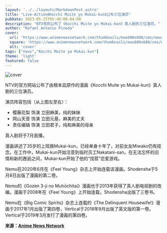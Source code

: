 ```yaml
---
layout: '../../layouts/MarkdownPost.astro'
title: "Live-Action《Kocchi Muite yo Mukai-kun》公布三位演员"
pubDate: 2023-05-25T05:40:00-04:00
description: "NTV官网公布了《Kocchi Muite yo Mukai-kun》真人剧的三位演员。"
author: "Rafael Antonio Pineda"
cover:
  url: 'https://www.animenewsnetwork.com/thumbnails/max600x600/cms/news.6/198422/cast.jpg'
  square: 'https://www.animenewsnetwork.com/thumbnails/max600x600/cms/news.6/198422/cast.jpg'
  alt: 'cover'
tags: ["news","Kocchi Muite yo Mukai-kun"]
theme: 'light'
featured: false
---
```


![cover](https://www.animenewsnetwork.com/thumbnails/max600x600/cms/news.6/198422/cast.jpg)

NTV的官方网站公布了由根本凪原作的漫画《Kocchi Muite yo Mukai-kun》真人剧的三位演员。

演员阵容包括（从上图左至右）：

- 樱藤花梨 饰演 立田麻美，纯的妹妹
- 岡山天音 饰演 立田元基，麻美的丈夫
- 责任编辑 饰演 立田君子，纯和麻美的母亲

真人剧将于7月首播。

漫画讲述了35岁的上班族Mukai-kun，已经单身十年了，对前女友Miwako仍有挂念。在工作中，Mukai-kun开始注意到临时员工Nakatani-san。在无法忘怀的旧情和新的邂逅之间，Mukai-kun开始了他的“找茬”恋爱游戏。

Nemu在2020年6月在《Feel Young》杂志上开始连载该漫画。Shodensha于5月8日出版了漫画的第二卷。

Nemu的《Gozen 3-ji no Muhōchitai》漫画也于2013年获得了真人剧电视剧的改编。漫画于2008年在《Feel Young》上开始连载，Shodensha出版了三卷书。

Nemu在《Big Comic Spirits》杂志上连载的《The Delinquent Housewife!》漫画于2017年1月出版了第四卷，Vertical于2018年9月出版了英文版的第一卷。Vertical于2019年3月发行了漫画的第四卷。

**来源：[Anime News Network](https://www.animenewsnetwork.com/news/2023-05-25/live-action-kocchi-muite-yo-mukai-kun-show-reveals-3-cast-members/.198422)**